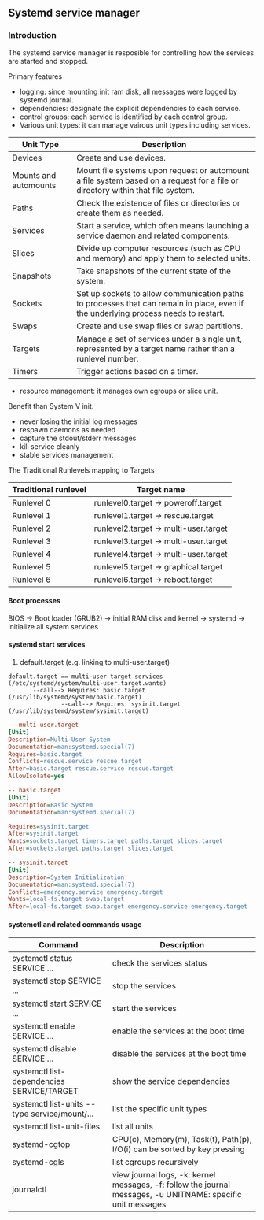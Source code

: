 ## Systemd service manager

### Introduction

The systemd service manager is resposible for controlling how the services are started and stopped.

Primary features

* logging: since mounting init ram disk, all messages were logged by systemd journal.
* dependencies: designate the explicit dependencies to each service.
* control groups: each service is identified by each control group.
* Various unit types: it can manage vairous unit types including services.

Unit Type | Description
-|-
Devices| Create and use devices.
Mounts and automounts| Mount file systems upon request or automount a file system based on a request for a file or directory within that file system.
Paths| Check the existence of files or directories or create them as needed.
Services| Start a service, which often means launching a service daemon and related components.
Slices| Divide up computer resources (such as CPU and memory) and apply them to selected units.
Snapshots| Take snapshots of the current state of the system.
Sockets| Set up sockets to allow communication paths to processes that can remain in place, even if the underlying process needs to restart.
Swaps| Create and use swap files or swap partitions.
Targets| Manage a set of services under a single unit, represented by a target name rather than a runlevel number.
Timers| Trigger actions based on a timer.

* resource management: it manages own cgroups or slice unit.

Benefit than System V init.

* never losing the initial log messages
* respawn daemons as needed
* capture the stdout/stderr messages
* kill service cleanly
* stable services management

The Traditional Runlevels mapping to Targets

Traditional runlevel |    Target name
-|-
Runlevel 0           |    runlevel0.target -> poweroff.target
Runlevel 1           |    runlevel1.target -> rescue.target
Runlevel 2           |    runlevel2.target -> multi-user.target
Runlevel 3           |    runlevel3.target -> multi-user.target
Runlevel 4           |    runlevel4.target -> multi-user.target
Runlevel 5           |    runlevel5.target -> graphical.target
Runlevel 6           |    runlevel6.target -> reboot.target

#### Boot processes

BIOS -> Boot loader (GRUB2) -> initial RAM disk and kernel -> systemd -> initialize all system services

#### systemd start services

1. default.target (e.g. linking to multi-user.target)

```
default.target == multi-user target services (/etc/systemd/system/multi-user.target.wants)
       --call--> Requires: basic.target (/usr/lib/systemd/system/basic.target)
               --call--> Requires: sysinit.target (/usr/lib/systemd/system/sysinit.target)
```
          

```ini
-- multi-user.target
[Unit]
Description=Multi-User System
Documentation=man:systemd.special(7)
Requires=basic.target
Conflicts=rescue.service rescue.target
After=basic.target rescue.service rescue.target
AllowIsolate=yes

-- basic.target
[Unit]
Description=Basic System
Documentation=man:systemd.special(7)

Requires=sysinit.target
After=sysinit.target
Wants=sockets.target timers.target paths.target slices.target
After=sockets.target paths.target slices.target

-- sysinit.target
[Unit]
Description=System Initialization
Documentation=man:systemd.special(7)
Conflicts=emergency.service emergency.target
Wants=local-fs.target swap.target
After=local-fs.target swap.target emergency.service emergency.target
```

#### systemctl and related commands usage

Command | Description
-|-
systemctl status SERVICE ... | check the services status
systemctl stop   SERVICE ... | stop the services
systemctl start  SERVICE ... | start the services
systemctl enable SERVICE ... | enable the services at the boot time
systemctl disable SERVICE ... | disable the services at the boot time
systemctl list-dependencies SERVICE/TARGET | show the service dependencies
systemctl list-units --type service/mount/... | list the specific unit types
systemctl list-unit-files | list all units
systemd-cgtop | CPU(c), Memory(m), Task(t), Path(p), I/O(i) can be sorted by key pressing
systemd-cgls  | list cgroups recursively
journalctl | view journal logs, -k: kernel messages, -f: follow the journal messages, -u UNITNAME: specific unit messages

#### 
